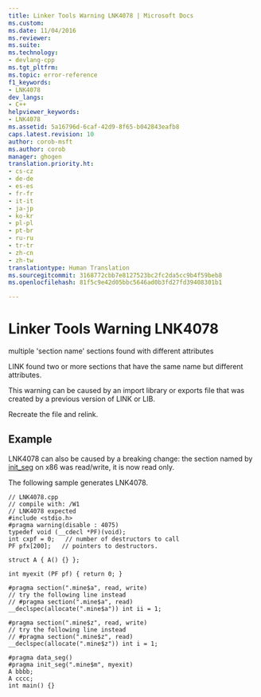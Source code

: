 ```yaml
---
title: Linker Tools Warning LNK4078 | Microsoft Docs
ms.custom: 
ms.date: 11/04/2016
ms.reviewer: 
ms.suite: 
ms.technology:
- devlang-cpp
ms.tgt_pltfrm: 
ms.topic: error-reference
f1_keywords:
- LNK4078
dev_langs:
- C++
helpviewer_keywords:
- LNK4078
ms.assetid: 5a16796d-6caf-42d9-8f65-b042843eafb8
caps.latest.revision: 10
author: corob-msft
ms.author: corob
manager: ghogen
translation.priority.ht:
- cs-cz
- de-de
- es-es
- fr-fr
- it-it
- ja-jp
- ko-kr
- pl-pl
- pt-br
- ru-ru
- tr-tr
- zh-cn
- zh-tw
translationtype: Human Translation
ms.sourcegitcommit: 3168772cbb7e8127523bc2fc2da5cc9b4f59beb8
ms.openlocfilehash: 81f5c9e42d05bbc5646ad0b3fd27fd39408301b1

---
```

# Linker Tools Warning LNK4078
multiple 'section name' sections found with different attributes  
  
 LINK found two or more sections that have the same name but different attributes.  
  
 This warning can be caused by an import library or exports file that was created by a previous version of LINK or LIB.  
  
 Recreate the file and relink.  
  
## Example  
 LNK4078 can also be caused by a breaking change: the section named by [init_seg](../../preprocessor/init-seg.md) on x86 was read/write, it is now read only.  
  
 The following sample generates LNK4078.  
  
```  
// LNK4078.cpp  
// compile with: /W1  
// LNK4078 expected  
#include <stdio.h>  
#pragma warning(disable : 4075)  
typedef void (__cdecl *PF)(void);  
int cxpf = 0;   // number of destructors to call  
PF pfx[200];   // pointers to destructors.  
  
struct A { A() {} };  
  
int myexit (PF pf) { return 0; }  
  
#pragma section(".mine$a", read, write)  
// try the following line instead  
// #pragma section(".mine$a", read)  
__declspec(allocate(".mine$a")) int ii = 1;  
  
#pragma section(".mine$z", read, write)  
// try the following line instead  
// #pragma section(".mine$z", read)  
__declspec(allocate(".mine$z")) int i = 1;  
  
#pragma data_seg()  
#pragma init_seg(".mine$m", myexit)  
A bbbb;   
A cccc;  
int main() {}  
```


<!--HONumber=Jan17_HO1-->


